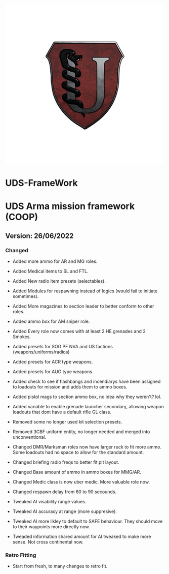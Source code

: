![](img/uds_icon_540.png)


# UDS-FrameWork
# UDS Arma mission framework (COOP)
## Version: 26/06/2022

### Changed

- Added more ammo for AR and MG roles.
- Added Medical items to SL and FTL.
- Added New radio item presets (selectables).
- Added Modules for respawning instead of logics (would fail to initiate sometimes).
- Added More magazines to section leader to better conform to other roles.
- Added ammo box for AM sniper role.
- Added Every role now comes with at least 2 HE grenades and 2 Smokes.
- Added presets for SOG PF NVA and US factions (weapons/uniforms/radios)
- Added presets for ACR type weapons.
- Added presets for AUG type weapons.
- Added check to see if flashbangs and incendiarys have been assigned to loadouts for mission and adds them to ammo boxes.
- Added pistol mags to section ammo box, no idea why they weren't? lol.
- Added variable to enable grenade launcher secondary, allowing weapon loadouts that dont have a default rifle GL class.

- Removed some no longer used kit selection presets.
- Removed 3CBF uniform entity, no longer needed and merged into unconventional.

- Changed DMR/Marksman roles now have larger ruck to fit more ammo. Some loadouts had no space to allow for the standard amount.
- Changed briefing radio freqs to better fit plt layout.
- Changed Base amount of ammo in ammo boxes for MMG/AR.
- Changed Medic class is now uber medic. More valuable role now.
- Changed respawn delay from 60 to 90 secounds.

- Tweaked AI visability range values.
- Tweaked AI accuracy at range (more suppresive).
- Tweaked AI more likley to default to SAFE behaviour. They should move to their waypoints more directly now.
- Tweaded information shared amount for AI tweaked to make more sense. Not cross continental now.

### Retro Fitting

- Start from fresh, to many changes to retro fit.

